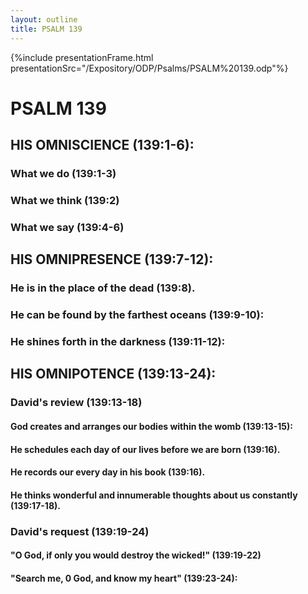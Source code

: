 ```yaml
---
layout: outline
title: PSALM 139
---
```

{%include presentationFrame.html presentationSrc="/Expository/ODP/Psalms/PSALM%20139.odp"%}

# PSALM 139 
## HIS OMNISCIENCE (139:1-6): 
###  What we do (139:1-3) 
###  What we think (139:2) 
###  What we say (139:4-6) 
## HIS OMNIPRESENCE (139:7-12): 
###  He is in the place of the dead (139:8). 
###  He can be found by the farthest oceans (139:9-10): 
###  He shines forth in the darkness (139:11-12): 
## HIS OMNIPOTENCE (139:13-24): 
###  David\'s review (139:13-18) 
####  God creates and arranges our bodies within the womb (139:13-15): 
####  He schedules each day of our lives before we are born (139:16). 
####  He records our every day in his book (139:16). 
####  He thinks wonderful and innumerable thoughts about us constantly (139:17-18). 
###  David\'s request (139:19-24) 
####  \"O God, if only you would destroy the wicked!\" (139:19-22) 
####  \"Search me, 0 God, and know my heart\" (139:23-24): 
